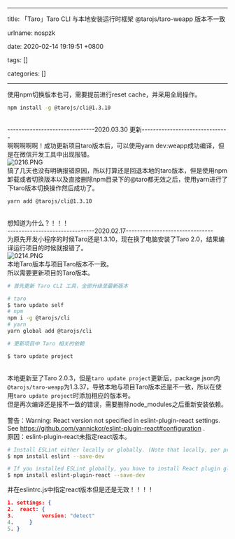 
---

title: 「Taro」Taro CLI 与本地安装运行时框架 @tarojs/taro-weapp 版本不一致

urlname: nospzk

date: 2020-02-14 19:19:51 +0800

tags: []

categories: []

---
使用npm切换版本也可，需要提前进行reset cache，并采用全局操作。<br />

```bash
npm install -g @tarojs/cli@1.3.10
```

<br />-------------------------------2020.03.30 更新-------------------------------<br />
啊啊啊啊啊！成功更新项目taro版本后，可以使用yarn dev:weapp成功编译，但是在微信开发工具中出现报错。<br />![0216.PNG](https://cdn.nlark.com/yuque/0/2020/png/250093/1581935342747-e118ac34-6099-4e18-8516-77b75975450f.png#align=left&display=inline&height=319&name=0216.PNG&originHeight=319&originWidth=798&size=37866&status=done&style=none&width=798)<br />搞了几天也没有明确报错原因，所以打算还是回退本地的taro版本，但是使用npm卸载或者切换版本以及直接删除npm目录下的@taro都无效之后，使用yarn进行了下taro版本切换操作然后成功了。<br />

```bash
yarn add @tarojs/cli@1.3.10
```

<br />想知道为什么？！！！<br />
-------------------------------2020.02.17-------------------------------<br />
为原先开发小程序的时候Taro还是1.3.10，现在换了电脑安装了Taro 2.0，结果编译运行项目的时候就报错了。<br />![0214.PNG](https://cdn.nlark.com/yuque/0/2020/png/250093/1581679328067-ac66632d-ef65-4dd4-9be1-c090b1a47399.png#align=left&display=inline&height=245&name=0214.PNG&originHeight=245&originWidth=1331&size=33627&status=done&style=none&width=1331)<br />
本地Taro版本与项目Taro版本不一致。<br />
所以需要更新项目的Taro版本。<br />

```bash
# 首先更新 Taro CLI 工具，全部升级至最新版本

# taro
$ taro update self 
# npm
npm i -g @tarojs/cli
# yarn
yarn global add @tarojs/cli

# 更新项目中 Taro 相关的依赖

$ taro update project 
```

<br />本地更新至了Taro 2.0.3，但是`taro update project`更新后，package.json内`@tarojs/taro-weapp`为1.3.37，导致本地与项目Taro版本还是不一致，所以在使用`taro update project`时添加相应的版本号。<br />
但是再次编译还是报不一致的错误，需要删除node_modules之后重新安装依赖。<br />
<br />警告：Warning: React version not specified in eslint-plugin-react settings. See https://github.com/yannickcr/eslint-plugin-react#configuration .<br />原因：eslint-plugin-react未指定react版本。<br />

```bash
# Install ESLint either locally or globally. (Note that locally, per project, is strongly preferred)
$ npm install eslint --save-dev

# If you installed ESLint globally, you have to install React plugin globally too. Otherwise, install it locally.
$ npm install eslint-plugin-react --save-dev
```
并在eslintrc.js中指定react版本但是还是无效！！！！
```json
1. settings: {
2. 	react: {
3.         version: "detect"
4.     }
5. }
```

<br />


